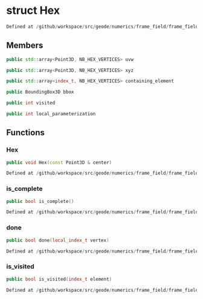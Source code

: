# struct Hex

```cpp
Defined at /github/workspace/src/geode/numerics/frame_field/frame_field_parameterization.cpp#640
```

## Members

```cpp
public std::array<Point3D, NB_HEX_VERTICES> uvw

```

```cpp
public std::array<Point3D, NB_HEX_VERTICES> xyz

```

```cpp
public std::array<index_t, NB_HEX_VERTICES> containing_element

```

```cpp
public BoundingBox3D bbox

```

```cpp
public int visited

```

```cpp
public int local_parameterization

```



## Functions

### Hex

```cpp
public void Hex(const Point3D & center)
```

```cpp
Defined at /github/workspace/src/geode/numerics/frame_field/frame_field_parameterization.cpp#642
```

### is_complete

```cpp
public bool is_complete()
```

```cpp
Defined at /github/workspace/src/geode/numerics/frame_field/frame_field_parameterization.cpp#658
```

### done

```cpp
public bool done(local_index_t vertex)
```

```cpp
Defined at /github/workspace/src/geode/numerics/frame_field/frame_field_parameterization.cpp#670
```

### is_visited

```cpp
public bool is_visited(index_t element)
```

```cpp
Defined at /github/workspace/src/geode/numerics/frame_field/frame_field_parameterization.cpp#675
```



